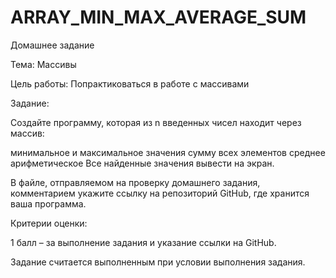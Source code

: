 # ARRAY_MIN_MAX_AVERAGE_SUM
Домашнее задание

Тема: Массивы

Цель работы: Попрактиковаться в работе с массивами

Задание:

Создайте программу, которая из n введенных чисел находит через массив:

минимальное и максимальное значения
сумму всех элементов
среднее арифметическое
Все найденные значения вывести на экран.

В файле, отправляемом на проверку домашнего задания, комментарием укажите ссылку на репозиторий GitHub, где хранится ваша программа.

Критерии оценки:

1 балл – за выполнение задания и указание ссылки на GitHub.

Задание считается выполненным при условии выполнения задания.
